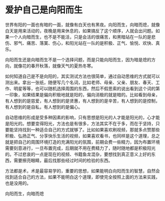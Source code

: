 #  爱护自己是向阳而生

世界有阳的一面也有暗的一面，就像有白天也有黑夜。向阳而生，向暗而熄，就像白天是用来活动的，夜晚是用来休息的，如果搞反了这个顺序，人就会出问题。如果一个人向暗而生，也不是不能活，只是会活的很痛苦，和黑暗站在一队的是悲伤、邪气、痛苦、落寞、伤心，和阳光站在一队的是积极、正气、愉悦、欢快、真乐。

向阳而生还是向暗而生不是一个选择问题，而是只能向阳而生，因为暗是熄的方向，就像花的春开秋落，就像天气的夏热冬寒。

如何知道自己是不是向阳的，其实测试方法也很简单，通过自动思维的方式就可以测出来。拿出一张纸，随便写几个名词，比如老师、母亲、父亲、朋友、春天、工作、明星等等，也可以随机选择周围的东西，然后不假思索的说出看到这个词的第一印象，如果结果是偏向积极地就是阳的，偏向消极的就是暗的。比如看到母亲，有人想到的是慈爱，有人想到的是贤惠，有人想到的是辛苦，有人想到的是控制，有人想到的是自私，有人想到的是偏心。

自动思维的形成是受多种因素的影响，只有思想是阳光的人才能是阳光的，心才能是阳光的。想要变得阳光，方法也是有很多，方法其实不在于多，而在于坚持，只要能坚持找到一种适合自己的方式就够了。比如如果喜欢刷视频，那就多点赞那些积极、弘扬正气、分享快乐生活的视频，如果喜欢看书，也同样是这个道理，总之就是把自己的周围环境打造的充满阳光的氛围，前期会费一些精力，因为布置环境需要刻意进行，一旦布置完成，后期就不用在费精力了，随时随地都是积极阳光的。不过悲哀的一点是现在的视频、书籍鱼龙混杂，要想找到真正意义上好的东西，需要擦亮眼睛，最后找那些经过时间的检验的东西。

方法都是术，术是最容易学的，重要的思想，如果能明白向阳而生的智慧，自然会找到适合自己的方法，如果不能明白这个道理，即使完全按照上面的方法来实践，也是没用的。

向阳而生，向暗而熄